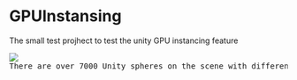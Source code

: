 # GPUInstansing
The small test projhect to test the unity GPU instancing feature

<pre>
<img src="https://monosnap.com/image/wIXiKoCNUHw15AgbJuMXwJ3eizZMrL">
There are over 7000 Unity spheres on the scene with different color, metalic and smoothness params.<\pre>
